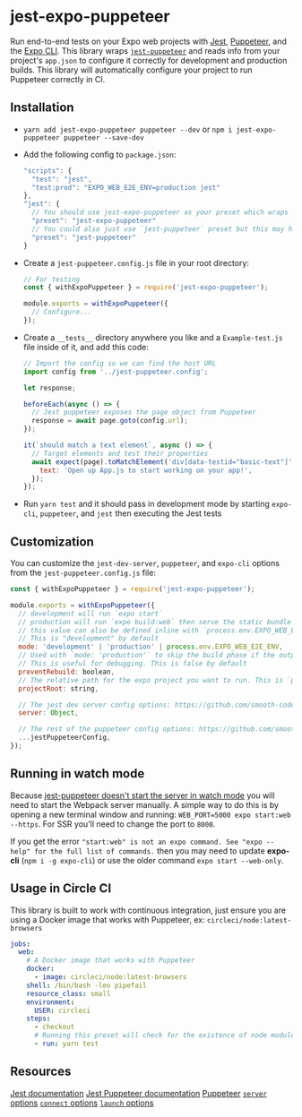 # jest-expo-puppeteer

Run end-to-end tests on your Expo web projects with [Jest][jest], [Puppeteer][puppeteer], and the [Expo CLI][expo-cli].
This library wraps [`jest-puppeteer`][jest-puppeteer] and reads info from your project's `app.json` to configure it correctly for development and production builds. This library will automatically configure your project to run Puppeteer correctly in CI.

## Installation

- `yarn add jest-expo-puppeteer puppeteer --dev` or `npm i jest-expo-puppeteer puppeteer --save-dev`
- Add the following config to `package.json`:

  ```js
  "scripts": {
    "test": "jest",
    "test:prod": "EXPO_WEB_E2E_ENV=production jest"
  },
  "jest": {
    // You should use jest-expo-puppeteer as your preset which wraps jest-puppeteer and adds minor changes (subject to change in the future)
    "preset": "jest-expo-puppeteer"
    // You could also just use `jest-puppeteer` preset but this may have unexpected behavior
    "preset": "jest-puppeteer"
  }
  ```

- Create a `jest-puppeteer.config.js` file in your root directory:

  ```js
  // For testing
  const { withExpoPuppeteer } = require('jest-expo-puppeteer');

  module.exports = withExpoPuppeteer({
    // Configure...
  });
  ```

- Create a `__tests__` directory anywhere you like and a `Example-test.js` file inside of it, and add this code:

  ```js
  // Import the config so we can find the host URL
  import config from '../jest-puppeteer.config';

  let response;

  beforeEach(async () => {
    // Jest puppeteer exposes the page object from Puppeteer
    response = await page.goto(config.url);
  });

  it(`should match a text element`, async () => {
    // Target elements and test their properties
    await expect(page).toMatchElement('div[data-testid="basic-text"]', {
      text: 'Open up App.js to start working on your app!',
    });
  });
  ```

- Run `yarn test` and it should pass in development mode by starting `expo-cli`, `puppeteer`, and `jest` then executing the Jest tests

## Customization

You can customize the `jest-dev-server`, `puppeteer`, and `expo-cli` options from the `jest-puppeteer.config.js` file:

```js
const { withExpoPuppeteer } = require('jest-expo-puppeteer');

module.exports = withExpoPuppeteer({
  // development will run `expo start`
  // production will run `expo build:web` then serve the static bundle
  // this value can also be defined inline with `process.env.EXPO_WEB_E2E_ENV`
  // This is "development" by default
  mode: 'development' | 'production' | process.env.EXPO_WEB_E2E_ENV,
  // Used with `mode: 'production'` to skip the build phase if the output folder exists.
  // This is useful for debugging. This is false by default
  preventRebuild: boolean,
  // The relative path for the expo project you want to run. This is `process.cwd()` by default (root directory)
  projectRoot: string,

  // The jest dev server config options: https://github.com/smooth-code/jest-puppeteer/tree/master/packages/jest-dev-server#options
  server: Object,

  // The rest of the puppeteer config options: https://github.com/smooth-code/jest-puppeteer#configure-puppeteer
  ...jestPuppeteerConfig,
});
```

## Running in watch mode

Because [jest-puppeteer doesn't start the server in watch mode](https://github.com/smooth-code/jest-puppeteer/issues/229) you will need to start the Webpack server manually. A simple way to do this is by opening a new terminal window and running: `WEB_PORT=5000 expo start:web --https`. For SSR you'll need to change the port to `8000`.

If you get the error `"start:web" is not an expo command. See "expo --help" for the full list of commands.` then you may need to update **expo-cli** (`npm i -g expo-cli`) or use the older command `expo start --web-only`.

## Usage in Circle CI

This library is built to work with continuous integration, just ensure you are using a Docker image that works with Puppeteer, ex: `circleci/node:latest-browsers`

```yml
jobs:
  web:
    # A Docker image that works with Puppeteer
    docker:
      - image: circleci/node:latest-browsers
    shell: /bin/bash -leo pipefail
    resource_class: small
    environment:
      USER: circleci
    steps:
      - checkout
      # Running this preset will check for the existence of node modules before running.
      - run: yarn test
```

## Resources

[Jest documentation][jest]
[Jest Puppeteer documentation][jest-puppeteer]
[Puppeteer][puppeteer]
[`server` options](https://github.com/smooth-code/jest-puppeteer/tree/master/packages/jest-dev-server#options)
[`connect` options](https://github.com/GoogleChrome/puppeteer/blob/master/docs/api.md#puppeteerconnectoptions)
[`launch` options](https://github.com/GoogleChrome/puppeteer/blob/master/docs/api.md#puppeteerlaunchoptions)

[jest]: https://facebook.github.io/jest/
[jest-puppeteer]: https://github.com/smooth-code/jest-puppeteer
[puppeteer]: https://github.com/GoogleChrome/puppeteer
[expo-cli]: https://github.com/expo/expo-cli
